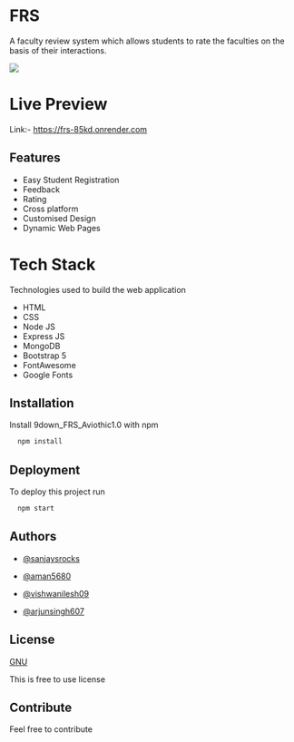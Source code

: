 
# FRS

A faculty review system which allows students to rate the faculties on the basis of their interactions.

<img src="https://github.com/SanjaySRocks/9down_FRS_Aviothic1.0/blob/main/public/images/FAVICON.png">

# Live Preview
Link:- https://frs-85kd.onrender.com

## Features

- Easy Student Registration
- Feedback 
- Rating
- Cross platform
- Customised Design
- Dynamic Web Pages


# Tech Stack
Technologies used to build the web application

- HTML
- CSS
- Node JS
- Express JS
- MongoDB
- Bootstrap 5
- FontAwesome
- Google Fonts


## Installation

Install 9down_FRS_Aviothic1.0 with npm

```bash
  npm install
```


## Deployment

To deploy this project run


```bash
  npm start
```
 
## Authors

- [@sanjaysrocks](https://www.github.com/sanjaysrocks)

- [@aman5680](https://www.github.com/aman5680)

- [@vishwanilesh09](https://www.github.com/vishwanilesh09)

- [@arjunsingh607](https://www.github.com/arjunsingh607)


## License

[GNU](https://choosealicense.com/licenses/GNU/)

This is free to use license

## Contribute
Feel free to contribute 
